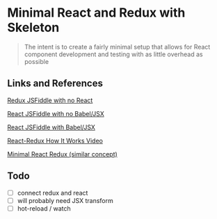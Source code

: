# Minimal React and Redux with Skeleton

> The intent is to create a fairly minimal setup that allows for React component
> development and testing with as little overhead as possible

## Links and References

[Redux JSFiddle with no React](http://jsfiddle.net/ischenkodv/0ekwvwox/)

[React JSFiddle with no Babel/JSX](https://jsfiddle.net/reactjs/5vjqabv3/)

[React JSFiddle with Babel/JSX](https://jsfiddle.net/reactjs/69z2wepo/)

[React-Redux How It Works Video](https://www.youtube.com/watch?v=VJ38wSFbM3A)

[Minimal React Redux (similar concept)](https://github.com/mattzeunert/Minimal-React-Redux-Example)

## Todo

- [ ] connect redux and react
- [ ] will probably need JSX transform
- [ ] hot-reload / watch
